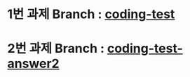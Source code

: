 # 1번 과제 Branch : [coding-test](https://github.com/aqntks/aiv/tree/coding-test)
# 2번 과제 Branch : [coding-test-answer2](https://github.com/aqntks/aiv/tree/coding-test-answer2)
